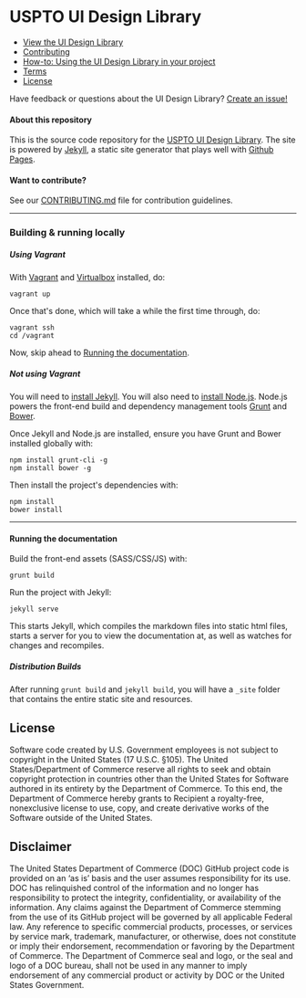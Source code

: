 USPTO UI Design Library
==============

- [View the UI Design Library](https://uspto.github.io/usptostrap-sass-gulp/)
- [Contributing](CONTRIBUTING.md)
- [How-to: Using the UI Design Library in your project](howto.md)
- [Terms](TERMS.md)
- [License](LICENSE)

Have feedback or questions about the UI Design Library? [Create an issue!](https://github.com/nicholas-b-carter/usptostrap-sass-gulp/issues)

#### About this repository

This is the source code repository for the [USPTO UI Design Library](https://uspto.github.io/usptostrap-sass-gulp/). The site is powered by [Jekyll](http://jekyllrb.com/), a static site generator that plays well with [Github Pages](https://help.github.com/articles/using-jekyll-with-pages/). 

#### Want to contribute?
See our [CONTRIBUTING.md](CONTRIBUTING.md) file for contribution guidelines.

---

### Building & running locally

##### Using Vagrant

With [Vagrant](https://www.vagrantup.com/) and [Virtualbox](https://www.virtualbox.org/) installed, do:
```
vagrant up
```
Once that's done, which will take a while the first time through, do:
```
vagrant ssh
cd /vagrant
```

Now, skip ahead to [Running the documentation](#running-the-documentation).



##### Not using Vagrant
You will need to [install Jekyll](http://jekyllrb.com/docs/installation/). You will also need to [install Node.js](http://nodejs.org/download/). Node.js powers the front-end build and dependency management tools [Grunt](http://gruntjs.com/) and [Bower](http://bower.io/).

Once Jekyll and Node.js are installed, ensure you have Grunt and Bower installed globally with:
```
npm install grunt-cli -g
npm install bower -g
```

Then install the project's dependencies with:
```
npm install
bower install
```
---
#### Running the documentation
Build the front-end assets (SASS/CSS/JS) with:
```
grunt build
```
Run the project with Jekyll:
```
jekyll serve
```
This starts Jekyll, which compiles the markdown files into static html files, starts a server for you to view the documentation at, as well as watches for changes and recompiles. 


##### Distribution Builds
After running `grunt build` and `jekyll build`, you will have a `_site` folder that contains the entire static site and resources. 


## License

Software code created by U.S. Government employees is not subject to copyright in the United States (17 U.S.C. §105). The United States/Department of Commerce reserve all rights to seek and obtain copyright protection in countries other than the United States for Software authored in its entirety by the Department of Commerce.  To this end, the Department of Commerce hereby grants to Recipient a royalty-free, nonexclusive license to use, copy, and create derivative works of the Software outside of the United States.

## Disclaimer

The United States Department of Commerce (DOC) GitHub project code is provided on an ‘as is’ basis and the user assumes responsibility for its use. DOC has relinquished control of the information and no longer has responsibility to protect the integrity, confidentiality, or availability of the information. Any claims against the Department of Commerce stemming from the use of its GitHub project will be governed by all applicable Federal law. Any reference to specific commercial products, processes, or services by service mark, trademark, manufacturer, or otherwise, does not constitute or imply their endorsement, recommendation or favoring by the Department of Commerce. The Department of Commerce seal and logo, or the seal and logo of a DOC bureau, shall not be used in any manner to imply endorsement of any commercial product or activity by DOC or the United States Government.
